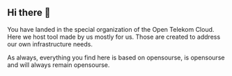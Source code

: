 ## Hi there 👋

You have landed in the special organization of the Open Telekom Cloud.
Here we host tool made by us mostly for us. Those are created to address
our own infrastructure needs.

As always, everything you find here is based on opensourse, is opensourse
and will always remain opensourse.

<!--

**Here are some ideas to get you started:**

🙋‍♀️ A short introduction - what is your organization all about?
🌈 Contribution guidelines - how can the community get involved?
👩‍💻 Useful resources - where can the community find your docs? Is there anything else the community should know?
🍿 Fun facts - what does your team eat for breakfast?
🧙 Remember, you can do mighty things with the power of [Markdown](https://guides.github.com/features/mastering-markdown/)
-->
